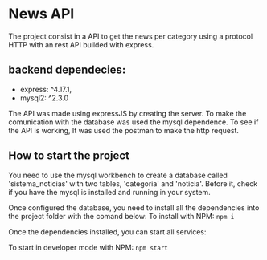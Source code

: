 # News API
The project consist in a API to get the news per category using a protocol HTTP with an rest API builded with express.


## backend dependecies:
- express: ^4.17.1,
- mysql2: ^2.3.0

The API was made using expressJS by creating the server. To make the comunication with the database was used the mysql dependence. To see if the API is working, It was used the postman to make the http request.

## How to start the project 
You need to use the mysql workbench to create a database called 'sistema_noticias' with two tables, 'categoria' and 'noticia'. Before it, check if you have the mysql is installed and running in your system. 

Once configured the database, you need to install all the dependencies into the project folder with the comand below:
To install with NPM: `npm i`

Once the dependencies installed, you can start all services:

To start in developer mode with NPM:  ` npm start `